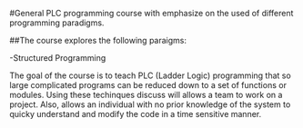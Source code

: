 #General PLC programming course with emphasize on the used of different programming paradigms.

##The course explores the following paraigms: 
  
-Structured Programming

The goal of the course is to teach PLC (Ladder Logic) programming that so large complicated programs can 
be reduced down to a set of functions or modules. Using these techinques discuss will allows a team to work on 
a project. Also, allows an individual with no prior knowledge of the system to quicky understand and modify the
code in a time sensitive manner.
